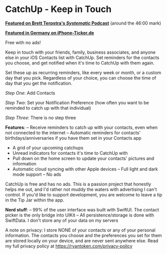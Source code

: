 # CatchUp - Keep in Touch

**[Featured on Brett Terpstra's *Systematic* Podcast](https://esn.fm/systematic/218)** (around the 46:00 mark)

**[Featured in Germany on iPhone-Ticker.de](https://www.iphone-ticker.de/catchup-app-hilft-in-kontakt-zu-bleiben-160121/)**

Free with no ads!

Keep in touch with your friends, family, business associates, and anyone else in your iOS Contacts list with CatchUp. Set reminders for the contacts you choose, and get notified when it's time to CatchUp with them again.

Set these up as recurring reminders, like every week or month, or a custom day that you pick. Regardless of your choice, you can choose the time of day that you get the notification.

*Step One*: Add Contacts

*Step Two*: Set your Notification Preference (how often you want to be reminded to catch up with that individual)

*Step Three*: There is no step three

**Features**:
– Receive reminders to catch up with your contacts, even when not connected to the internet
– Automatic reminders for contacts' birthdays/anniversaries if you have them set in your Contacts app
- A grid of your upcoming catchups
- Unread indicators for contacts it's time to CatchUp with
- Pull down on the home screen to update your contacts' pictures and information
- Automatic cloud syncing with other Apple devices
– Full light and dark mode support
– No ads

CatchUp is free and has no ads. This is a passion project that honestly helps me out, and I'd rather not muddy the waters with advertising I can't control. If you'd like to support development, you are welcome to leave a tip in the Tip Jar within the app.

**Nerd stuff**:
– 99% of the user interface was built with SwiftUI. The contact picker is the only bridge into UIKit
– All persistence/storage is done with SwiftData. I don't store any of your data on my servers

A note on privacy:
I store NONE of your contacts or any of your personal information. The contacts you choose and the preferences you set for them are stored locally on your device, and are never sent anywhere else. Read my full privacy policy at https://ryantoken.com/privacy-policy
